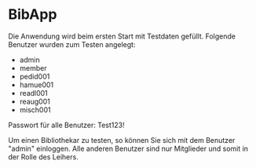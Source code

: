 # BibApp

Die Anwendung wird beim ersten Start mit Testdaten gefüllt.
Folgende Benutzer wurden zum Testen angelegt:
- admin
- member
- pedid001
- hamue001
- readl001
- reaug001
- misch001

Passwort für alle Benutzer: Test123!

Um einen Bibliothekar zu testen, so können Sie sich mit dem Benutzer "admin" einloggen.
Alle anderen Benutzer sind nur Mitglieder und somit in der Rolle des Leihers.
